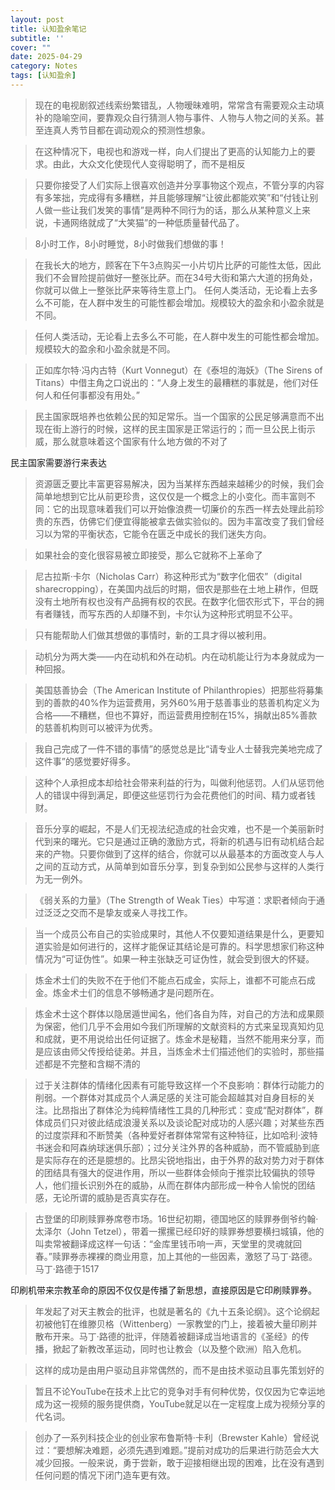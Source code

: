 ```yaml
---
layout: post
title: 认知盈余笔记
subtitle: ''
cover: ""
date: 2025-04-29
category: Notes
tags: [认知盈余]
---
```


> 现在的电视剧叙述线索纷繁错乱，人物暧昧难明，常常含有需要观众主动填补的隐喻空间，要靠观众自行猜测人物与事件、人物与人物之间的关系。甚至连真人秀节目都在调动观众的预测性想象。

> 在这种情况下，电视也和游戏一样，向人们提出了更高的认知能力上的要求。由此，大众文化使现代人变得聪明了，而不是相反

> 只要你接受了人们实际上很喜欢创造并分享事物这个观点，不管分享的内容有多笨拙，完成得有多糟糕，并且能够理解“让彼此都能欢笑”和“付钱让别人做一些让我们发笑的事情”是两种不同行为的话，那么从某种意义上来说，卡通网络就成了“大笑猫”的一种低质量替代品了。

> 8小时工作，8小时睡觉，8小时做我们想做的事！

> 在我长大的地方，顾客在下午3点购买一小片切片比萨的可能性太低，因此我们不会冒险提前做好一整张比萨。而在34号大街和第六大道的拐角处，你就可以做上一整张比萨来等待生意上门。
任何人类活动，无论看上去多么不可能，在人群中发生的可能性都会增加。规模较大的盈余和小盈余就是不同。

> 任何人类活动，无论看上去多么不可能，在人群中发生的可能性都会增加。规模较大的盈余和小盈余就是不同。

> 正如库尔特·冯内古特（Kurt Vonnegut）在《泰坦的海妖》（The Sirens of Titans）中借主角之口说出的：“人身上发生的最糟糕的事就是，他们对任何人和任何事都没有用处。”

> 民主国家既培养也依赖公民的知足常乐。当一个国家的公民足够满意而不出现在街上游行的时候，这样的民主国家是正常运行的；而一旦公民上街示威，那么就意味着这个国家有什么地方做的不对了

民主国家需要游行来表达

> 资源匮乏要比丰富更容易解决，因为当某样东西越来越稀少的时候，我们会简单地想到它比从前更珍贵，这仅仅是一个概念上的小变化。而丰富则不同：它的出现意味着我们可以开始像浪费一切廉价的东西一样去处理此前珍贵的东西，仿佛它们便宜得能被拿去做实验似的。因为丰富改变了我们曾经习以为常的平衡状态，它能令在匮乏中成长的我们迷失方向。

> 如果社会的变化很容易被立即接受，那么它就称不上革命了

> 尼古拉斯·卡尔（Nicholas Carr）称这种形式为“数字化佃农”（digital sharecropping），在美国内战后的时期，佃农是那些在土地上耕作，但既没有土地所有权也没有产品拥有权的农民。在数字化佃农形式下，平台的拥有者赚钱，而写东西的人却赚不到，卡尔认为这种形式明显不公平。

> 只有能帮助人们做其想做的事情时，新的工具才得以被利用。

> 动机分为两大类——内在动机和外在动机。内在动机能让行为本身就成为一种回报。

> 美国慈善协会（The American Institute of Philanthropies）把那些将募集到的善款的40%作为运营费用，另外60%用于慈善事业的慈善机构定义为合格——不糟糕，但也不算好，而运营费用控制在15%，捐献出85%善款的慈善机构则可以被评为优秀。

> 我自己完成了一件不错的事情”的感觉总是比“请专业人士替我完美地完成了这件事”的感觉要好得多。

> 这种个人承担成本却给社会带来利益的行为，叫做利他惩罚。人们从惩罚他人的错误中得到满足，即便这些惩罚行为会花费他们的时间、精力或者钱财。

> 音乐分享的崛起，不是人们无视法纪造成的社会灾难，也不是一个美丽新时代到来的曙光。它只是通过正确的激励方式，将新的机遇与旧有动机结合起来的产物。只要你做到了这样的结合，你就可以从最基本的方面改变人与人之间的互动方式，从简单到如音乐分享，到复杂到如公民参与这样的人类行为无一例外。

> 《弱关系的力量》（The Strength of Weak Ties）中写道：求职者倾向于通过泛泛之交而不是挚友或亲人寻找工作。

> 当一个成员公布自己的实验成果时，其他人不仅要知道结果是什么，更要知道实验是如何进行的，这样才能保证其结论是可靠的。科学思想家们称这种情况为“可证伪性”。如果一种主张缺乏可证伪性，就会受到很大的怀疑。

> 炼金术士们的失败不在于他们不能点石成金，实际上，谁都不可能点石成金。炼金术士们的信息不够畅通才是问题所在。

> 炼金术士这个群体以隐居遁世闻名，他们各自为阵，对自己的方法和成果颇为保密，他们几乎不会用如今我们所理解的文献资料的方式来呈现真知灼见和成就，更不用说给出任何证据了。炼金术是秘籍，当然不能用来分享，而是应该由师父传授给徒弟。并且，当炼金术士们描述他们的实验时，那些描述都是不完整和含糊不清的

> 过于关注群体的情绪化因素有可能导致这样一个不良影响：群体行动能力的削弱。一个群体对其成员个人满足感的关注可能会超越其对自身目标的关注。比昂指出了群体沦为纯粹情绪性工具的几种形式：变成“配对群体”，群体成员们只对彼此结成浪漫关系以及谈论配对成功的人感兴趣；对某些东西的过度崇拜和不断赞美（各种爱好者群体常常有这种特征，比如哈利·波特书迷会和阿森纳球迷俱乐部）；过分关注外界的各种威胁，而不管威胁到底是实际存在的还是臆想的。比昂尖锐地指出，由于外界的敌对势力对于群体的团结具有强大的促进作用，所以一些群体会倾向于推崇比较偏执的领导人，他们擅长识别外在的威胁，从而在群体内部形成一种令人愉悦的团结感，无论所谓的威胁是否真实存在。

> 古登堡的印刷赎罪券席卷市场。16世纪初期，德国地区的赎罪券倒爷约翰·太泽尔（John Tetzel），带着一摞摞已经印好的赎罪券想要横扫城镇，他的叫卖常被翻译成这样一句话：“金库里钱币响一声，天堂里的灵魂就回春。”赎罪券赤裸裸的商业用意，加上其他的一些因素，激怒了马丁·路德。马丁·路德于1517

印刷机带来宗教革命的原因不仅仅是传播了新思想，直接原因是它印刷赎罪券。

> 年发起了对天主教会的批评，也就是著名的《九十五条论纲》。这个论纲起初被他钉在维滕贝格（Wittenberg）一家教堂的门上，接着被大量印刷并散布开来。马丁·路德的批评，伴随着被翻译成当地语言的《圣经》的传播，掀起了新教改革运动，同时也让教会（以及整个欧洲）陷入危机。


> 这样的成功是由用户驱动且非常偶然的，而不是由技术驱动且事先策划好的


> 暂且不论YouTube在技术上比它的竞争对手有何种优势，仅仅因为它幸运地成为这一视频的服务提供商，YouTube就足以在一定程度上成为视频分享的代名词。


> 创办了一系列科技企业的创业家布鲁斯特·卡利（Brewster Kahle）曾经说过：“要想解决难题，必须先遇到难题。”提前对成功的后果进行防范会大大减少回报。一般来说，勇于尝新，敢于迎接相继出现的困难，比在没有遇到任何问题的情况下闭门造车更有效。



